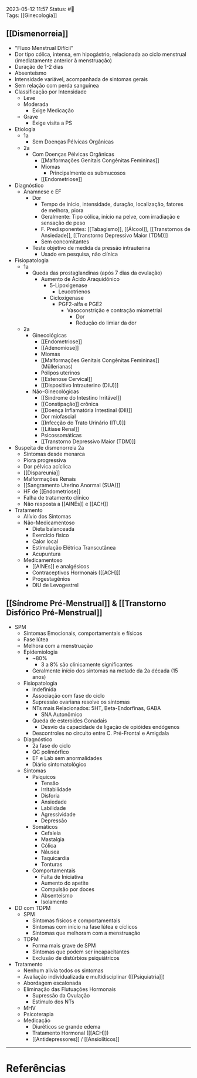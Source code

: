 2023-05-12 11:57
Status: #🌱  
Tags: [[Ginecologia]]
<br/>
## [[Dismenorreia]]
- "Fluxo Menstrual Difícil"
- Dor tipo cólica, intensa, em hipogástrio, relacionada ao ciclo menstrual (imediatamente anterior à menstruação)
- Duração de 1-2 dias
- Absenteísmo
- Intensidade variável, acompanhada de sintomas gerais
- Sem relação com perda sanguínea
- Classificação por Intensidade
	- Leve
	- Moderada
		- Exige Medicação
	- Grave
		- Exige visita a PS
- Etiologia
	- 1a
		- Sem Doenças Pélvicas Orgânicas
	- 2a
		- Com Doenças Pélvicas Orgânicas
			- [[Malformações Genitais Congênitas Femininas]]
			- Miomas
				- Principalmente os submucosos
			- [[Endometriose]]
- Diagnóstico
	- Anamnese e EF
		- Dor
			- Tempo de início, intensidade, duração, localização, fatores de melhora, piora
			- Geralmente: Tipo cólica, início na pelve, com irradiação e sensação de peso
			- F. Predisponentes: [[Tabagismo]], [[Álcool]], [[Transtornos de Ansiedade]], [[Transtorno Depressivo Maior (TDM)]] 
			- Sem concomitantes
		- Teste objetivo de medida da pressão intrauterina
			- Usado em pesquisa, não clínica
- Fisiopatologia
	- 1a
		- Queda das prostaglandinas (após 7 dias da ovulação)
			- Aumento de Ácido Araquidônico
				- 5-Lipoxigenase
					- Leucotrienos
				- Cicloxigenase
					- PGF2-alfa e PGE2
						- Vasoconstrição e contração miometrial
							- Dor
							- Redução do limiar da dor
	- 2a
		- Ginecológicas
			- [[Endometriose]]
			- [[Adenomiose]]
			- Miomas
			- [[Malformações Genitais Congênitas Femininas]] (Müllerianas)
			- Pólipos uterinos
			- [[Estenose Cervical]]
			- [[Dispositivo Intrauterino (DIU)]]
		- Não-Ginecológicas
			- [[Síndrome do Intestino Irritável]]
			- [[Constipação]] crônica
			- [[Doença Inflamatória Intestinal (DII)]]
			- Dor miofascial
			- [[Infecção do Trato Urinário (ITU)]]
			- [[Litíase Renal]]
			- Psicossomáticas
			- [[Transtorno Depressivo Maior (TDM)]]
- Suspeita de dismenorreia 2a
	- Sintomas desde menarca
	- Piora progressiva
	- Dor pélvica acíclica
	- [[Dispareunia]]
	- Malformações Renais
	- [[Sangramento Uterino Anormal (SUA)]]
	- HF de [[Endometriose]]
	- Falha de tratamento clínico
	- Não resposta a [[AINEs]] e [[ACH]]
- Tratamento
	- Alívio dos Sintomas
	- Não-Medicamentoso
		- Dieta balanceada
		- Exercício físico
		- Calor local
		- Estimulação Elétrica Transcutânea
		- Acupuntura
	- Medicamentoso
		- [[AINEs]] e analgésicos
		- Contraceptivos Hormonais ([[ACH]])
		- Progestagênios
		- DIU de Levogestrel
## [[Síndrome Pré-Menstrual]] & [[Transtorno Disfórico Pré-Menstrual]]
- SPM
	- Sintomas Emocionais, comportamentais e físicos
	- Fase lútea
	- Melhora com a menstruação
	- Epidemiologia
		- ~80%
			- 3 a 8% são clinicamente significantes
		- Geralmente início dos sintomas na metade da 2a década (15 anos)
	- Fisiopatologia
		- Indefinida
		- Associação com fase do ciclo
		- Supressão ovariana resolve os sintomas
		- NTs mais Relacionados: 5HT, Beta-Endorfinas, GABA
			- SNA Autonômico
		- Queda de esteroides Gonadais
			- Desvio da capacidade de ligação de opióides endógenos
		- Descontroles no circuito entre C. Pré-Frontal e Amigdala
	- Diagnóstico
		- 2a fase do ciclo
		- QC polimórfico
		- EF e Lab sem anormalidades
		- Diário sintomatológico
	- Sintomas
		- Psíquicos
			- Tensão
			- Irritabilidade
			- Disforia
			- Ansiedade
			- Labilidade
			- Agressividade
			- Depressão
		- Somáticos
			- Cefaleia
			- Mastalgia
			- Cólica
			- Náusea
			- Taquicardia
			- Tonturas
		- Comportamentais
			- Falta de Iniciativa
			- Aumento do apetite
			- Compulsão por doces
			- Absenteísmo
			- Isolamento
- DD com TDPM
	- SPM
		- Sintomas físicos e comportamentais
		- Sintomas com início na fase lútea e cíclicos
		- Sintomas que melhoram com a menstruação
	- TDPM
		- Forma mais grave de SPM
		- Sintomas que podem ser incapacitantes
		- Exclusão de distúrbios psiquiátricos
- Tratamento
	- Nenhum alivia todos os sintomas
	- Avaliação individualizada e multidisciplinar ([[Psiquiatria]])
	- Abordagem escalonada
	- Eliminação das Flutuações Hormonais
		- Supressão da Ovulação
		- Estímulo dos NTs
	- MHV
	- Psicoterapia
	- Medicação
		- Diuréticos se grande edema
		- Tratamento Hormonal ([[ACH]])
		- [[Antidepressores]] / [[Ansiolíticos]]

____
# Referências

